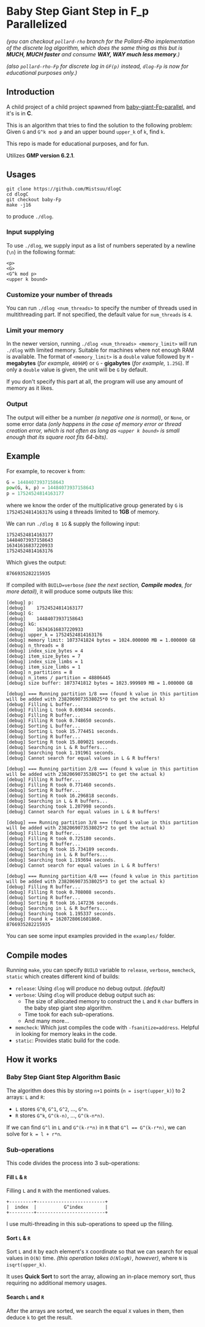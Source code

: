 # Baby Step Giant Step in F_p Parallelized

*(you can checkout `pollard-rho` branch for the Pollard-Rho implementation of the discrete log algorithm, which does the same thing as this but is **MUCH, MUCH faster** and consume **WAY, WAY much less memory**.)*

*(also `pollard-rho-Fp` for discrete log in `GF(p)` instead, `dlog-Fp` is now for educational purposes only.)*

## Introduction

A child project of a child project spawned from [baby-giant-Fp-parallel](https://github.com/Mistsuu/baby-giant-Fp-parallel), and it's is in **C**.

This is an algorithm that tries to find the solution to the following problem: Given `G` and `G^k mod p` and an upper bound `upper_k` of `k`, find `k`.

This repo is made for educational purposes, and for fun.

Utilizes **GMP version 6.2.1**.

## Usages

```
git clone https://github.com/Mistsuu/dlogC
cd dlogC
git checkout baby-Fp
make -j16
```

to produce `./dlog`.

### Input supplying

To use `./dlog`, we supply input as a list of numbers seperated by a newline (`\n`) in the following format:

```
<p>
<G>
<G^k mod p>
<upper k bound>
```

### Customize your number of threads

You can run `./dlog <num_threads>` to specify the number of threads used in multithreading part. If not specified, the default value for `num_threads` is `4`. 

### Limit your memory

In the newer version, running `./dlog <num_threads> <memory_limit>` will run `./dlog` with limited memory. Suitable for machines where not enough RAM is available. The format of `<memory_limit>` is a `double` value followed by `M` - **megabytes** (*for example,* `4096M`) or `G` - **gigabytes** (*for example,* `1.25G`). If only a `double` value is given, the unit will be `G` by default.

If you don't specify this part at all, the program will use any amount of memory as it likes.

### Output

The output will either be a number *(a negative one is normal)*, or `None`, or some error data *(only happens in the case of memory error or thread creation error, which is not often as long as `<upper k bound>` is small enough that its square root fits 64-bits)*.

## Example

For example, to recover `k` from:

```python
G = 14484073937158643
pow(G, k, p) = 14484073937158643
p = 17524524814163177
```

where we know the order of the multiplicative group generated by `G` is `17524524814163176` using `8` threads limited to **1GB** of memory.

We can run `./dlog 8 1G` & supply the following input:

```
17524524814163177
14484073937158643
16341616837220933
17524524814163176
```

Which gives the output:

```
8766935282215935
```

If compiled with `BUILD=verbose` *(see the next section, **Compile modes**, for more detail)*, it will produce some outputs like this:

```
[debug] p: 
[debug]    17524524814163177
[debug] G: 
[debug]    14484073937158643
[debug] kG: 
[debug]    16341616837220933
[debug] upper_k = 17524524814163176
[debug] memory limit: 1073741824 bytes = 1024.000000 MB = 1.000000 GB
[debug] n_threads = 8
[debug] index_size_bytes = 4
[debug] item_size_bytes = 7
[debug] index_size_limbs = 1
[debug] item_size_limbs = 1
[debug] n_partitions = 8
[debug] n_items / partition = 48806445
[debug] size buffer: 1073741812 bytes = 1023.999989 MB = 1.000000 GB

[debug] === Running partition 1/8 === (found k value in this partition will be added with 2382069073538025*0 to get the actual k)
[debug] Filling L buffer...
[debug] Filling L took 0.690344 seconds.
[debug] Filling R buffer...
[debug] Filling R took 0.748650 seconds.
[debug] Sorting L buffer...
[debug] Sorting L took 15.774451 seconds.
[debug] Sorting R buffer...
[debug] Sorting R took 15.809021 seconds.
[debug] Searching in L & R buffers...
[debug] Searching took 1.191961 seconds.
[debug] Cannot search for equal values in L & R buffers!

[debug] === Running partition 2/8 === (found k value in this partition will be added with 2382069073538025*1 to get the actual k)
[debug] Filling R buffer...
[debug] Filling R took 0.771460 seconds.
[debug] Sorting R buffer...
[debug] Sorting R took 16.296818 seconds.
[debug] Searching in L & R buffers...
[debug] Searching took 1.207998 seconds.
[debug] Cannot search for equal values in L & R buffers!

[debug] === Running partition 3/8 === (found k value in this partition will be added with 2382069073538025*2 to get the actual k)
[debug] Filling R buffer...
[debug] Filling R took 0.725180 seconds.
[debug] Sorting R buffer...
[debug] Sorting R took 15.734189 seconds.
[debug] Searching in L & R buffers...
[debug] Searching took 1.193694 seconds.
[debug] Cannot search for equal values in L & R buffers!

[debug] === Running partition 4/8 === (found k value in this partition will be added with 2382069073538025*3 to get the actual k)
[debug] Filling R buffer...
[debug] Filling R took 0.708008 seconds.
[debug] Sorting R buffer...
[debug] Sorting R took 16.147236 seconds.
[debug] Searching in L & R buffers...
[debug] Searching took 1.195337 seconds.
[debug] Found k = 1620728061601860.
8766935282215935
```

You can see some input examples provided in the `examples/` folder.


## Compile modes

Running `make`, you can specify `BUILD` variable to `release`, `verbose`, `memcheck`, `static` which creates different kind of builds:

- `release`: Using `dlog` will produce no debug output. *(default)*
- `verbose`: Using `dlog` will produce debug output such as:
  - The size of allocated memory to construct the `L` and `R` `char` buffers in the baby step giant step algorithm.
  - Time took for each sub-operations.
  - And many more...
- `memcheck`: Which just compiles the code with `-fsanitize=address`. Helpful in looking for memory leaks in the code.
- `static`: Provides static build for the code.

## How it works

### Baby Step Giant Step Algorithm Basic

The algorithm does this by storing `n+1` points (`n = isqrt(upper_k)`) to 2 arrays: `L` and `R`:

- `L` stores `G^0`, `G^1`, `G^2`, ..., `G^n`.
- `R` stores `G^k`, `G^(k-n)`, ..., `G^(k-n*n)`.

If we can find `G^l` in `L` and `G^(k-r*n)` in `R` that `G^l == G^(k-r*n)`, we can solve for `k = l + r*n`.

### Sub-operations

This code divides the process into 3 sub-operations:

#### Fill `L` & `R` 

Filling `L` and `R` with the mentioned values.

```
+---------+-------------------------+
|  index  |          G^index        |
+---------+-------------------------+
```

I use multi-threading in this sub-operations to speed up the filling.

#### Sort `L` & `R`

Sort `L` and `R` by each element's `X` coordinate so that we can search for equal values in `O(N)` time. *(this operation takes `O(NlogN)`, however)*, where `N` is `isqrt(upper_k)`.

It uses **Quick Sort** to sort the array, allowing an in-place memory sort, thus requiring no additional memory usages.

#### Search `L` and `R`

After the arrays are sorted, we search the equal `X` values in them, then deduce `k` to get the result.